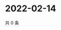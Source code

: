 # 2022-02-14

共 0 条

<!-- BEGIN WEIBO -->
<!-- 最后更新时间 Mon Feb 14 2022 05:00:31 GMT+0800 (China Standard Time) -->

<!-- END WEIBO -->
